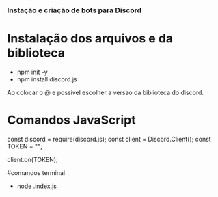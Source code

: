 ### Instação e criação de bots para Discord

# Instalação dos arquivos e da biblioteca

- npm init -y
- npm install discord.js

Ao colocar o @ e possivel escolher a versao da biblioteca do discord.

# Comandos JavaScript

const discord = require(discord.js);
const client = Discord.Client();
const TOKEN = "";

client.on(TOKEN);

#comandos terminal

- node .index.js
